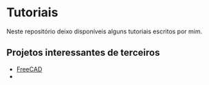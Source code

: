 # Tutoriais
Neste repositório deixo disponíveis alguns tutoriais escritos por mim.











## Projetos interessantes de terceiros
- [FreeCAD](https://github.com/FreeCAD/FreeCAD)
- 
